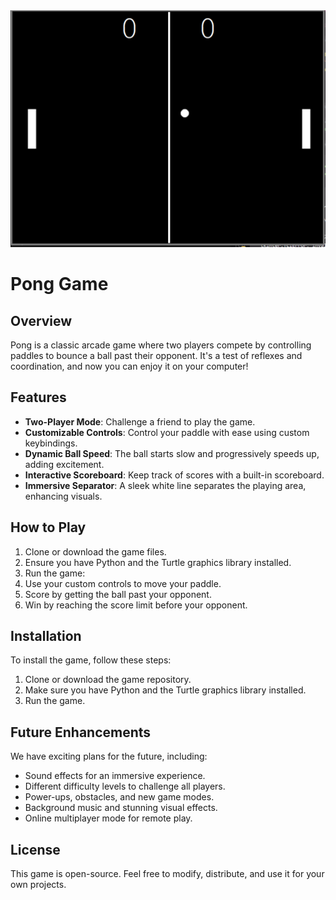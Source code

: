 <!-- Title and Image -->

<div align="center">
  <img src="pong_game.png" alt="Pong Game">
</div>

# Pong Game

## Overview
Pong is a classic arcade game where two players compete by controlling paddles to bounce a ball past their opponent. It's a test of reflexes and coordination, and now you can enjoy it on your computer!

## Features
- **Two-Player Mode**: Challenge a friend to play the game.
- **Customizable Controls**: Control your paddle with ease using custom keybindings.
- **Dynamic Ball Speed**: The ball starts slow and progressively speeds up, adding excitement.
- **Interactive Scoreboard**: Keep track of scores with a built-in scoreboard.
- **Immersive Separator**: A sleek white line separates the playing area, enhancing visuals.

## How to Play
1. Clone or download the game files.
2. Ensure you have Python and the Turtle graphics library installed.
3. Run the game:
4. Use your custom controls to move your paddle.
5. Score by getting the ball past your opponent.
6. Win by reaching the score limit before your opponent.

## Installation
To install the game, follow these steps:

1. Clone or download the game repository.
2. Make sure you have Python and the Turtle graphics library installed.
3. Run the game.

## Future Enhancements
We have exciting plans for the future, including:
- Sound effects for an immersive experience.
- Different difficulty levels to challenge all players.
- Power-ups, obstacles, and new game modes.
- Background music and stunning visual effects.
- Online multiplayer mode for remote play.

## License
This game is open-source. Feel free to modify, distribute, and use it for your own projects.

